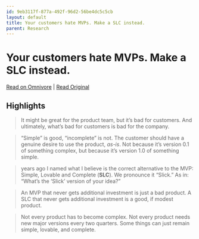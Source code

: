 ```yaml
---
id: 9eb3117f-877a-492f-96d2-56be4dc5c5cb
layout: default
title: Your customers hate MVPs. Make a SLC instead.
parent: Research
---
```


# Your customers hate MVPs. Make a SLC instead.

[Read on Omnivore](https://omnivore.app/me/your-customers-hate-mv-ps-make-a-slc-instead-18b855f5851) | [Read Original](https://longform.asmartbear.com/slc?ref=refind)

## Highlights

> It might be great for the product team, but it’s bad for customers. And ultimately, what’s bad for customers is bad for the company.

> “Simple” is good, “incomplete” is not. The customer should have a genuine desire to use the product, _as-is_. Not because it’s version 0.1 of something complex, but because it’s version 1.0 of something simple.

> years ago I named what I believe is the correct alternative to the MVP: Simple, Lovable and Complete (**SLC**). We pronounce it “Slick.” As in: “What’s the ‘Slick’ version of your idea?”

> An MVP that never gets additional investment is just a bad product. A SLC that never gets additional investment is a good, if modest product.

> Not every product has to become complex. Not every product needs new major versions every two quarters. Some things can just remain simple, lovable, and complete.

